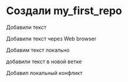 # Cоздали my_first_repo

Добавили текст

Добавили текст через Web browser


Добавим текст локально

добавили текст в новой ветке

Добавил локальный конфликт